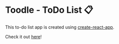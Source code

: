 # Toodle - ToDo List 📋
This to-do list app is created using [create-react-app](https://create-react-app.dev/).

Check it out [here](https://apoorvapriyaa.github.io/toodle/)!
